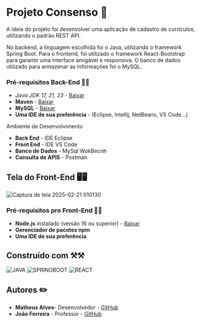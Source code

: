 # Projeto Consenso 📜

A ideia do projeto foi desenvolver uma aplicação de cadastro de currículos, utilizando o padrão REST API.

No backend, a linguagem escolhida foi o Java, utilizando o framework Spring Boot. Para o frontend, foi utilizado o framework React-Bootstrap para garantir uma interface amigável e responsiva. O banco de dados utilizado para armazenar as informações foi o MySQL.

###  Pré-requisitos Back-End 👩‍💻

- **Java JDK 17*, 21, 23* - [Baixar](https://www.oracle.com/java/technologies/javase/jdk17-archive-downloads.html)
- **Maven** - [Baixar](https://maven.apache.org/download.cgi)
- **MySQL** - [Baixar](https://dev.mysql.com/downloads/installer/)
- **Uma IDE de sua preferência** - (Eclipse, Intellij, NetBeans, VS Code...)

Ambiente de Desenvolvimento

* **Back End** - IDE Eclipse
* **Front End** - IDE VS Code
* **Banco de Dados** - MySql WokBecnh
* **Consulta de APIS** - Postman 

## Tela do Front-End 🖥🖥️

![Captura de tela 2025-02-21 010130](https://github.com/user-attachments/assets/810062f2-dda6-458d-a99e-45c3a3eaef3f)

###  Pré-requisitos pro Front-End 👨‍💻

- **Node.js** instalado (versão 16 ou superior) - [Baixar](https://nodejs.org/)
- **Gerenciador de pacotes npm**
- **Uma IDE de sua preferência**

##  Construído com ⚒️⚒

![JAVA](https://img.shields.io/badge/Java-ED8B00?style=for-the-badge&logo=openjdk&logoColor=white)
![SPRINGBOOT](https://img.shields.io/badge/SpringBoot-6DB33F?style=flat-square&logo=Spring&logoColor=white)
![REACT](https://shields.io/badge/react-black?logo=react&style=for-the-badge)

## Autores ✏️

* **Matheus Alves**- Desenvolvedor - [GitHub](https://github.com/devmatheus010)
* **João Ferreira** - Professor - [GitHub](https://github.com/joaoferreirape)

